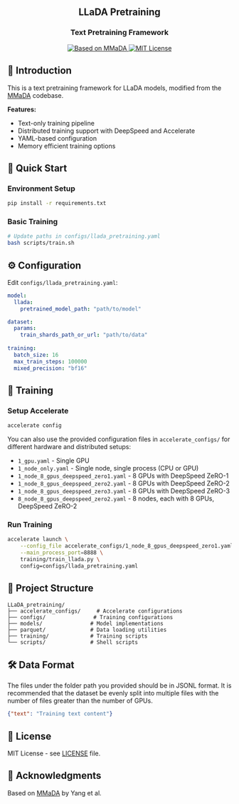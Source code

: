<div align="center">
<br>
<h2>LLaDA Pretraining</h2>
<h3>Text Pretraining Framework</h3>
</div>

<p align="center">
  <a href="https://github.com/Gen-Verse/MMaDA">
    <img 
        src="https://img.shields.io/badge/Based%20on-MMaDA-green?logo=github&logoColor=white" 
        alt="Based on MMaDA"
    />
  </a>
  <a href="LICENSE">
    <img 
        src="https://img.shields.io/badge/License-MIT-yellow.svg" 
        alt="MIT License"
    />
  </a>
</p>

## 🌟 Introduction

This is a text pretraining framework for LLaDA models, modified from the [MMaDA](https://github.com/Gen-Verse/MMaDA) codebase.

**Features:**
- Text-only training pipeline
- Distributed training support with DeepSpeed and Accelerate
- YAML-based configuration
- Memory efficient training options

## 🚀 Quick Start

### Environment Setup
```bash
pip install -r requirements.txt
```

### Basic Training
```bash
# Update paths in configs/llada_pretraining.yaml
bash scripts/train.sh
```

## ⚙️ Configuration

Edit `configs/llada_pretraining.yaml`:

```yaml
model:
  llada:
    pretrained_model_path: "path/to/model"

dataset:
  params:
    train_shards_path_or_url: "path/to/data"
    
training:
  batch_size: 16
  max_train_steps: 100000
  mixed_precision: "bf16"
```

## 🔧 Training

### Setup Accelerate
```bash
accelerate config
```

You can also use the provided configuration files in `accelerate_configs/` for different hardware and distributed setups:
- `1_gpu.yaml` - Single GPU
- `1_node_only.yaml` - Single node, single process (CPU or GPU)
- `1_node_8_gpus_deepspeed_zero1.yaml` - 8 GPUs with DeepSpeed ZeRO-1
- `1_node_8_gpus_deepspeed_zero2.yaml` - 8 GPUs with DeepSpeed ZeRO-2
- `1_node_8_gpus_deepspeed_zero3.yaml` - 8 GPUs with DeepSpeed ZeRO-3
- `8_node_8_gpus_deepspeed_zero2.yaml` - 8 nodes, each with 8 GPUs, DeepSpeed ZeRO-2

### Run Training
```bash
accelerate launch \
    --config_file accelerate_configs/1_node_8_gpus_deepspeed_zero1.yaml \
    --main_process_port=8888 \
    training/train_llada.py \
    config=configs/llada_pretraining.yaml
```

## 📁 Project Structure

```
LLaDA_pretraining/
├── accelerate_configs/     # Accelerate configurations
├── configs/               # Training configurations
├── models/               # Model implementations
├── parquet/              # Data loading utilities
├── training/             # Training scripts
└── scripts/              # Shell scripts
```

## 🛠️ Data Format
The files under the folder path you provided should be in JSONL format. It is recommended that the dataset be evenly split into multiple files with the number of files greater than the number of GPUs.
```json
{"text": "Training text content"}
```

## 📄 License

MIT License - see [LICENSE](LICENSE) file.

## 🙏 Acknowledgments

Based on [MMaDA](https://github.com/Gen-Verse/MMaDA) by Yang et al.
